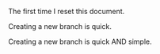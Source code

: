 The first time I reset this document.

Creating a new branch is quick.

Creating a new branch is quick AND simple.